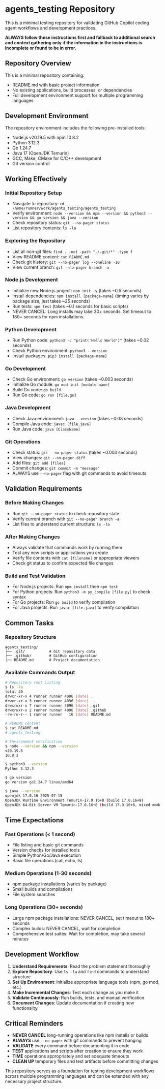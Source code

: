 # agents_testing Repository

This is a minimal testing repository for validating GitHub Copilot coding agent workflows and development practices.

**ALWAYS follow these instructions first and fallback to additional search and context gathering only if the information in the instructions is incomplete or found to be in error.**

## Repository Overview
This is a minimal repository containing:
- README.md with basic project information
- No existing applications, build processes, or dependencies
- Full development environment support for multiple programming languages

## Development Environment

The repository environment includes the following pre-installed tools:
- Node.js v20.19.5 with npm 10.8.2
- Python 3.12.3
- Go 1.24.7
- Java 17 (OpenJDK Temurin)
- GCC, Make, CMake for C/C++ development
- Git version control

## Working Effectively

### Initial Repository Setup
- Navigate to repository: `cd /home/runner/work/agents_testing/agents_testing`
- Verify environment: `node --version && npm --version && python3 --version && go version && java --version`
- Check repository status: `git --no-pager status`
- List repository contents: `ls -la`

### Exploring the Repository
- List all non-git files: `find . -not -path "./.git/*" -type f`
- View README content: `cat README.md`
- Check git history: `git --no-pager log --oneline -10`
- View current branch: `git --no-pager branch -a`

### Node.js Development
- Initialize new Node.js project: `npm init -y` (takes ~0.5 seconds)
- Install dependencies: `npm install [package-name]` (timing varies by package size, jest takes ~25 seconds)
- Run tests: `npm test` (takes ~0.1 seconds for basic scripts)
- NEVER CANCEL: Long installs may take 30+ seconds. Set timeout to 180+ seconds for npm installations.

### Python Development
- Run Python code: `python3 -c "print('Hello World')"` (takes ~0.02 seconds)
- Check Python environment: `python3 --version`
- Install packages: `pip3 install [package-name]`

### Go Development
- Check Go environment: `go version` (takes ~0.003 seconds)
- Initialize Go module: `go mod init [module-name]`
- Build Go code: `go build`
- Run Go code: `go run [file.go]`

### Java Development
- Check Java environment: `java --version` (takes ~0.03 seconds)
- Compile Java code: `javac [file.java]`
- Run Java code: `java [ClassName]`

### Git Operations
- Check status: `git --no-pager status` (takes ~0.003 seconds)
- View changes: `git --no-pager diff`
- Add files: `git add [files]`
- Commit changes: `git commit -m "message"`
- ALWAYS use `--no-pager` flag with git commands to avoid timeouts

## Validation Requirements

### Before Making Changes
- Run `git --no-pager status` to check repository state
- Verify current branch with `git --no-pager branch -a`
- List files to understand current structure: `ls -la`

### After Making Changes
- Always validate that commands work by running them
- Test any new scripts or applications you create
- Verify file contents with `cat [filename]` or appropriate viewers
- Check git status to confirm expected file changes

### Build and Test Validation
- For Node.js projects: Run `npm install` then `npm test`
- For Python projects: Run `python3 -m py_compile [file.py]` to check syntax
- For Go projects: Run `go build` to verify compilation
- For Java projects: Run `javac [file.java]` to verify compilation

## Common Tasks

### Repository Structure
```
agents_testing/
├── .git/           # Git repository data
├── .github/        # GitHub configuration
├── README.md       # Project documentation
```

### Available Commands Output
```bash
# Repository root listing
$ ls -la
total 20
drwxr-xr-x 4 runner runner 4096 [date] .
drwxr-xr-x 3 runner runner 4096 [date] ..
drwxrwxr-x 7 runner runner 4096 [date] .git
drwxrwxr-x 2 runner runner 4096 [date] .github
-rw-rw-r-- 1 runner runner   16 [date] README.md

# README content
$ cat README.md
# agents_testing

# Environment verification
$ node --version && npm --version
v20.19.5
10.8.2

$ python3 --version
Python 3.12.3

$ go version
go version go1.24.7 linux/amd64

$ java --version
openjdk 17.0.16 2025-07-15
OpenJDK Runtime Environment Temurin-17.0.16+8 (build 17.0.16+8)
OpenJDK 64-Bit Server VM Temurin-17.0.16+8 (build 17.0.16+8, mixed mode, sharing)
```

## Time Expectations

### Fast Operations (< 1 second)
- File listing and basic git commands
- Version checks for installed tools
- Simple Python/Go/Java execution
- Basic file operations (cat, echo, ls)

### Medium Operations (1-30 seconds)
- npm package installations (varies by package)
- Small builds and compilations
- File system searches

### Long Operations (30+ seconds)
- Large npm package installations: NEVER CANCEL, set timeout to 180+ seconds
- Complex builds: NEVER CANCEL, wait for completion
- Comprehensive test suites: Wait for completion, may take several minutes

## Development Workflow

1. **Understand Requirements**: Read the problem statement thoroughly
2. **Explore Repository**: Use `ls -la` and `find` commands to understand structure
3. **Set Up Environment**: Initialize appropriate language tools (npm, go mod, etc.)
4. **Make Incremental Changes**: Test each change as you make it
5. **Validate Continuously**: Run builds, tests, and manual verification
6. **Document Changes**: Update documentation if creating new functionality

## Critical Reminders

- **NEVER CANCEL** long-running operations like npm installs or builds
- **ALWAYS** use `--no-pager` with git commands to prevent hanging
- **VALIDATE** every command before documenting it in code
- **TEST** applications and scripts after creation to ensure they work
- **TIME** operations appropriately and set adequate timeouts
- **CLEAN UP** temporary files and test artifacts before committing changes

This repository serves as a foundation for testing development workflows across multiple programming languages and can be extended with any necessary project structure.
